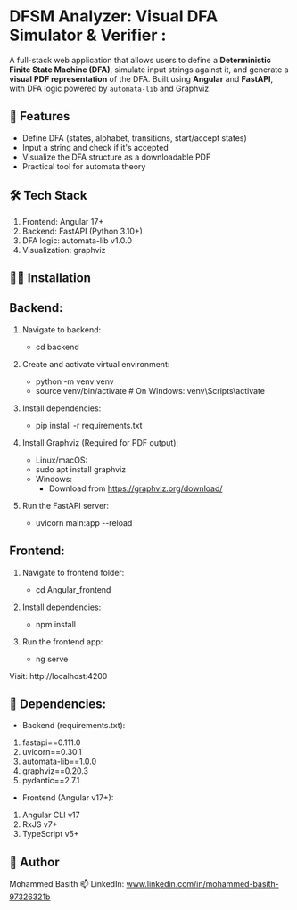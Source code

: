 # DFSM Analyzer: Visual DFA Simulator & Verifier :
A full-stack web application that allows users to define a **Deterministic Finite State Machine (DFA)**, simulate input strings against it, and generate a **visual PDF representation** of the DFA. Built using **Angular** and **FastAPI**, with DFA logic powered by `automata-lib` and Graphviz.

## 🚀 Features
- Define DFA (states, alphabet, transitions, start/accept states)
- Input a string and check if it's accepted
- Visualize the DFA structure as a downloadable PDF
- Practical tool for automata theory

## 🛠️ Tech Stack
1. Frontend: Angular 17+
2. Backend: FastAPI (Python 3.10+)
3. DFA logic: automata-lib v1.0.0
4. Visualization: graphviz

## 🧑‍💻 Installation
## Backend:
1. Navigate to backend:
   - cd backend
   
2. Create and activate virtual environment:
    - python -m venv venv
    - source venv/bin/activate  # On Windows: venv\Scripts\activate
   
3. Install dependencies:
    - pip install -r requirements.txt

4. Install Graphviz (Required for PDF output):
     - Linux/macOS:
      - sudo apt install graphviz
    -  Windows:
       - Download from https://graphviz.org/download/

5. Run the FastAPI server:
    - uvicorn main:app --reload

## Frontend: 
1. Navigate to frontend folder:
   - cd Angular_frontend

2. Install dependencies:
   - npm install

3. Run the frontend app:
   - ng serve
   
Visit: http://localhost:4200

## 🧱 Dependencies:
- Backend (requirements.txt):
 1. fastapi==0.111.0
 2. uvicorn==0.30.1
 3. automata-lib==1.0.0
 4. graphviz==0.20.3
 5. pydantic==2.7.1

- Frontend (Angular v17+):
 1. Angular CLI v17
 2. RxJS v7+
 3. TypeScript v5+

## 🙌 Author
Mohammed Basith
📫 LinkedIn: www.linkedin.com/in/mohammed-basith-97326321b



